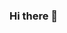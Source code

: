 ### Hi there 👋

<!--
**SSEUNGkr/SSEUNGkr** is a ✨ _special_ ✨ repository because its `README.md` (this file) appears on your GitHub profile.

Here are some ideas to get you started:

-https://img.shields.io/static/v1?label=<LABEL>&message=<MESSAGE>&color=<COLOR>
- 🌱 I’m currently learning ...
- 👯 I’m looking to collaborate on ...
- 🤔 I’m looking for help with ...
- 💬 Ask me about ...
- 📫 How to reach me: ...
- 😄 Pronouns: ...
- ⚡ Fun fact: ...
-->
